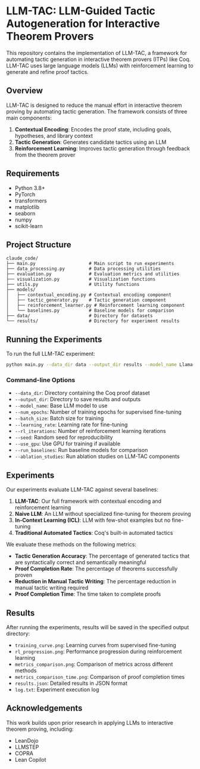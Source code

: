 # LLM-TAC: LLM-Guided Tactic Autogeneration for Interactive Theorem Provers

This repository contains the implementation of LLM-TAC, a framework for automating tactic generation in interactive theorem provers (ITPs) like Coq. LLM-TAC uses large language models (LLMs) with reinforcement learning to generate and refine proof tactics.

## Overview

LLM-TAC is designed to reduce the manual effort in interactive theorem proving by automating tactic generation. The framework consists of three main components:

1. **Contextual Encoding**: Encodes the proof state, including goals, hypotheses, and library context
2. **Tactic Generation**: Generates candidate tactics using an LLM
3. **Reinforcement Learning**: Improves tactic generation through feedback from the theorem prover

## Requirements

- Python 3.8+
- PyTorch
- transformers
- matplotlib
- seaborn
- numpy
- scikit-learn

## Project Structure

```
claude_code/
├── main.py                    # Main script to run experiments
├── data_processing.py         # Data processing utilities
├── evaluation.py              # Evaluation metrics and utilities
├── visualization.py           # Visualization functions
├── utils.py                   # Utility functions
├── models/
│   ├── contextual_encoding.py # Contextual encoding component
│   ├── tactic_generator.py    # Tactic generation component
│   ├── reinforcement_learner.py # Reinforcement learning component
│   └── baselines.py           # Baseline models for comparison
├── data/                      # Directory for datasets
└── results/                   # Directory for experiment results
```

## Running the Experiments

To run the full LLM-TAC experiment:

```bash
python main.py --data_dir data --output_dir results --model_name Llama-3.1-8B --num_epochs 5 --rl_iterations 10 --use_gpu --run_baselines
```

### Command-line Options

- `--data_dir`: Directory containing the Coq proof dataset
- `--output_dir`: Directory to save results and outputs
- `--model_name`: Base LLM model to use
- `--num_epochs`: Number of training epochs for supervised fine-tuning
- `--batch_size`: Batch size for training
- `--learning_rate`: Learning rate for fine-tuning
- `--rl_iterations`: Number of reinforcement learning iterations
- `--seed`: Random seed for reproducibility
- `--use_gpu`: Use GPU for training if available
- `--run_baselines`: Run baseline models for comparison
- `--ablation_studies`: Run ablation studies on LLM-TAC components

## Experiments

Our experiments evaluate LLM-TAC against several baselines:

1. **LLM-TAC**: Our full framework with contextual encoding and reinforcement learning
2. **Naive LLM**: An LLM without specialized fine-tuning for theorem proving
3. **In-Context Learning (ICL)**: LLM with few-shot examples but no fine-tuning
4. **Traditional Automated Tactics**: Coq's built-in automated tactics

We evaluate these methods on the following metrics:

- **Tactic Generation Accuracy**: The percentage of generated tactics that are syntactically correct and semantically meaningful
- **Proof Completion Rate**: The percentage of theorems successfully proven
- **Reduction in Manual Tactic Writing**: The percentage reduction in manual tactic writing required
- **Proof Completion Time**: The time taken to complete proofs

## Results

After running the experiments, results will be saved in the specified output directory:

- `training_curve.png`: Learning curves from supervised fine-tuning
- `rl_progression.png`: Performance progression during reinforcement learning
- `metrics_comparison.png`: Comparison of metrics across different methods
- `metrics_comparison_time.png`: Comparison of proof completion times
- `results.json`: Detailed results in JSON format
- `log.txt`: Experiment execution log

## Acknowledgements

This work builds upon prior research in applying LLMs to interactive theorem proving, including:

- LeanDojo
- LLMSTEP
- COPRA
- Lean Copilot
